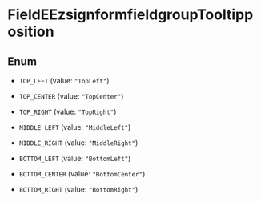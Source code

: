 

# FieldEEzsignformfieldgroupTooltipposition

## Enum


* `TOP_LEFT` (value: `"TopLeft"`)

* `TOP_CENTER` (value: `"TopCenter"`)

* `TOP_RIGHT` (value: `"TopRight"`)

* `MIDDLE_LEFT` (value: `"MiddleLeft"`)

* `MIDDLE_RIGHT` (value: `"MiddleRight"`)

* `BOTTOM_LEFT` (value: `"BottomLeft"`)

* `BOTTOM_CENTER` (value: `"BottomCenter"`)

* `BOTTOM_RIGHT` (value: `"BottomRight"`)



